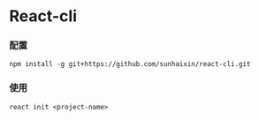 # React-cli

### 配置
`npm install -g git+https://github.com/sunhaixin/react-cli.git`

### 使用
`react init <project-name>`